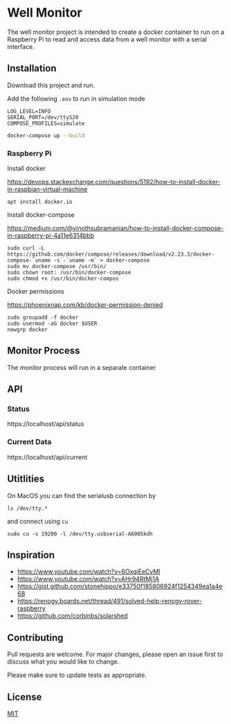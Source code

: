 # Well Monitor

The well monitor project is intended to create a docker container to run on a Raspberry Pi to read and access data from a well monitor with a serial interface.

## Installation

Download this project and run.

Add the following `.env` to run in simulation mode
```
LOG_LEVEL=INFO
SERIAL_PORT=/dev/ttyS20
COMPOSE_PROFILES=simulate
```

```bash
docker-compose up --build
```

### Raspberry Pi

Install docker

https://devops.stackexchange.com/questions/5192/how-to-install-docker-in-raspbian-virtual-machine

```
apt install docker.io
```

Install docker-compose

https://medium.com/@vinothsubramanian/how-to-install-docker-compose-in-raspberry-pi-4a11e6314bbb

```
sudo curl -L https://github.com/docker/compose/releases/download/v2.23.3/docker-compose-`uname -s`-`uname -m` > docker-compose
sudo mv docker-compose /usr/bin/
sudo chown root: /usr/bin/docker-compose
sudo chmod +x /usr/bin/docker-compos
```

Docker permissions

https://phoenixnap.com/kb/docker-permission-denied

```
sudo groupadd -f docker
sudo usermod -aG docker $USER
newgrp docker
```

## Monitor Process

The monitor process will run in a separate container

## API

### Status

https://localhost/api/status

### Current Data

https://localhost/api/current

## Utitlities

On MacOS you can find the serialusb connection by

```
ls /dev/tty.*
```

and connect using `cu`

```
sudo cu -s 19200 -l /dev/tty.usbserial-A6005kdh
```

## Inspiration

- https://www.youtube.com/watch?v=6OxqiEeCvMI
- https://www.youtube.com/watch?v=AHr94RtMj1A
- https://gist.github.com/stonehippo/e33750f185806924f1254349ea1a4e68
- https://renogy.boards.net/thread/491/solved-help-renogy-rover-raspberry
- https://github.com/corbinbs/solarshed

## Contributing

Pull requests are welcome. For major changes, please open an issue first
to discuss what you would like to change.

Please make sure to update tests as appropriate.

## License

[MIT](https://choosealicense.com/licenses/mit/)

